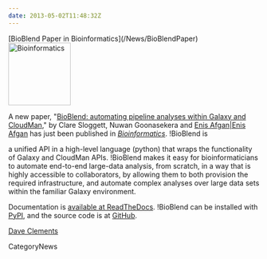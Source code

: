 ```yaml
---
date: 2013-05-02T11:48:32Z
---
```

<div class='newsItemHeader'>[BioBlend Paper in Bioinformatics](/News/BioBlendPaper)</div>

<div class='right'><a href='http://bit.ly/11AuV4O'><img src='/CitingGalaxy/BioinformaticsCover.gif' alt='Bioinformatics' height="125" /></a></div>

A new paper, "[BioBlend: automating pipeline analyses within Galaxy and CloudMan](http://bit.ly/11AuV4O)," by Clare Sloggett, Nuwan Goonasekera and [Enis Afgan|Enis Afgan](/EnisAfgan) has just been published in *[Bioinformatics](http://bioinformatics.oxfordjournals.org/)*. !BioBlend is 

<div class='indent'>
a unified API in a high-level language (python) that wraps the functionality of Galaxy and CloudMan APIs. !BioBlend makes it easy for bioinformaticians to automate end-to-end large-data analysis, from scratch, in a way that is highly accessible to collaborators, by allowing them to both provision the required infrastructure, and automate complex analyses over large data sets within the familiar Galaxy environment.

</div>

Documentation is [available at ReadTheDocs](http://bioblend.readthedocs.org/).  !BioBlend can be installed with [PyPI](https://pypi.python.org/pypi), and the source code is at [GitHub](https://github.com/afgane/bioblend).

[Dave Clements](/DaveClements)


CategoryNews
